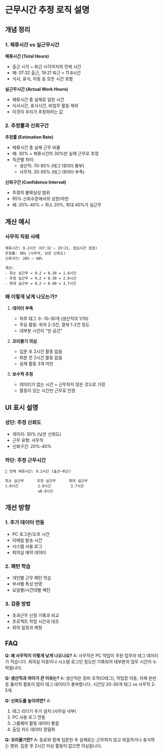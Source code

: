 # 근무시간 추정 로직 설명

## 개념 정리

### 1. 체류시간 vs 실근무시간

**체류시간 (Total Hours)**
- 출근 시각 ~ 퇴근 시각까지의 전체 시간
- 예: 07:32 출근, 19:21 퇴근 = 11.8시간
- 식사, 휴식, 이동 등 모든 시간 포함

**실근무시간 (Actual Work Hours)**
- 체류시간 중 실제로 일한 시간
- 식사시간, 휴식시간, 비업무 활동 제외
- 이것이 우리가 추정하려는 값

### 2. 추정률과 신뢰구간

**추정률 (Estimation Rate)**
- 체류시간 중 실제 근무 비율
- 예: 30% = 체류시간의 30%만 실제 근무로 추정
- 직군별 차이:
  - 생산직: 70-85% (태그 데이터 풍부)
  - 사무직: 20-65% (태그 데이터 부족)

**신뢰구간 (Confidence Interval)**
- 추정의 불확실성 범위
- 95% 신뢰수준에서의 상한/하한
- 예: 20%-40% = 최소 20%, 최대 40%가 실근무

## 계산 예시

### 사무직 직원 사례
```
체류시간: 9.2시간 (07:32 ~ 19:21, 점심시간 포함)
추정률: 30% (사무직, 낮은 신뢰도)
신뢰구간: 20% ~ 40%

계산:
- 최소 실근무 = 9.2 × 0.20 = 1.8시간
- 추정 실근무 = 9.2 × 0.30 = 2.8시간
- 최대 실근무 = 9.2 × 0.40 = 3.7시간
```

### 왜 이렇게 낮게 나오는가?

1. **데이터 부족**
   - 하루 태그 수: 10-30개 (생산직의 1/10)
   - 주요 활동: 회의 2-3건, 결재 1-2건 정도
   - 대부분 시간이 "빈 공간"

2. **꼬리물기 의심**
   - 입문 후 2시간 활동 없음
   - 퇴문 전 2시간 활동 없음
   - 실제 활동 3개 미만

3. **보수적 추정**
   - 데이터가 없는 시간 = 근무하지 않은 것으로 가정
   - 활동이 있는 시간만 근무로 인정

## UI 표시 설명

### 상단: 추정 신뢰도
- 게이지: 30% (낮은 신뢰도)
- 근무 유형: 사무직
- 신뢰구간: 20%-40%

### 하단: 추정 근무시간
```
📍 전체 체류시간: 9.2시간 (출근~퇴근)

최소 실근무      추정 실근무      최대 실근무
1.8시간         2.8시간         3.7시간
               ±0.9시간
```

## 개선 방향

### 1. 추가 데이터 연동
- PC 로그온/오프 시간
- 이메일 발송 시간
- 시스템 사용 로그
- 회의실 예약 데이터

### 2. 패턴 학습
- 개인별 근무 패턴 학습
- 부서별 특성 반영
- 요일별/시간대별 패턴

### 3. 검증 방법
- 초과근무 신청 기록과 비교
- 프로젝트 작업 시간과 대조
- 회의 일정과 매칭

## FAQ

**Q: 왜 사무직이 이렇게 낮게 나오나요?**
A: 사무직은 PC 작업이 주된 업무라 태그 데이터가 적습니다. 회의실 이동이나 시스템 로그인 정도만 기록되어 대부분의 업무 시간이 누락됩니다.

**Q: 생산직과 차이가 큰 이유는?**
A: 생산직은 장비 조작(O태그), 작업장 이동, 자재 운반 등 물리적 활동이 많아 태그 데이터가 풍부합니다. 시간당 20-30개 태그 vs 사무직 2-5개.

**Q: 신뢰도를 높이려면?**
A: 
1. 태그 리더기 추가 설치 (사무실 내부)
2. PC 사용 로그 연동
3. 그룹웨어 활동 데이터 통합
4. 출입 카드 데이터 정밀화

**Q: 꼬리물기란?**
A: 동료와 함께 입문한 후 실제로는 근무하지 않고 외출하거나 휴식하는 행위. 입문 후 2시간 이상 활동이 없으면 의심됩니다.